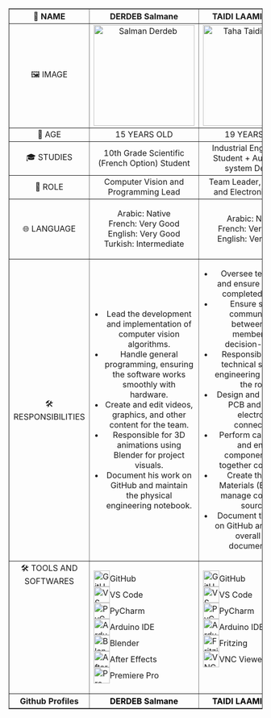 <table border="1" style="width: 100%; border-collapse: collapse;">
    <thead>
        <tr>
            <th style="text-align: center; vertical-align: middle; width: 25%;">👤 NAME</th>
            <th style="text-align: center; vertical-align: middle; width: 25%;">DERDEB Salmane</th>
            <th style="text-align: center; vertical-align: middle; width: 25%;">TAIDI LAAMIRI TAHA</th>
            <th style="text-align: center; vertical-align: middle; width: 25%;">TAIDI LAAMIRI MORTADA</th>
        </tr>
    </thead>
    <tbody>
        <tr>
            <td style="text-align: center; vertical-align: middle;">🖼️ IMAGE</td>
            <td style="text-align: center; vertical-align: middle;"><img src="https://github.com/user-attachments/assets/70c6ed95-7fce-4ee0-840e-6f5b5265e15e" width="200" alt="Salman Derdeb"></td>
            <td style="text-align: center; vertical-align: middle;"><img src="https://github.com/user-attachments/assets/23f7989c-80eb-4c4a-bd4e-48854502ae04" width="200" alt="Taha Taidi Laamiri"></td>
            <td style="text-align: center; vertical-align: middle;"><img src="https://github.com/user-attachments/assets/5c9d1a28-243c-4c6f-8052-82998c2a2ced" width="200" alt="Mortada Taidi Laamiri"></td>
        </tr>
        <tr>
            <td style="text-align: center; vertical-align: middle;">🔢 AGE</td>
            <td style="text-align: center; vertical-align: middle;">15 YEARS OLD</td>
            <td style="text-align: center; vertical-align: middle;">19 YEARS OLD</td>
            <td style="text-align: center; vertical-align: middle;">16 YEARS OLD</td>
        </tr>
        <tr>
            <td style="text-align: center; vertical-align: middle;">🎓 STUDIES</td>
            <td style="text-align: center; vertical-align: middle;">10th Grade Scientific (French Option) Student</td>
            <td style="text-align: center; vertical-align: middle;">Industrial Engineering Student + Automated system Degree</td>
            <td style="text-align: center; vertical-align: middle;">11th Grade Physics and Math (French Option) Student</td>
        </tr>
        <tr>
            <td style="text-align: center; vertical-align: middle;">🎯 ROLE</td>
            <td style="text-align: center; vertical-align: middle;">Computer Vision and Programming Lead</td>
            <td style="text-align: center; vertical-align: middle;">Team Leader, Electrical and Electronics Lead</td>
            <td style="text-align: center; vertical-align: middle;">Fabrication and Conception Lead</td>
        </tr>
        <tr>
            <td style="text-align: center; vertical-align: middle;">🌐 LANGUAGE</td>
            <td style="text-align: center; vertical-align: middle;">
                <ul style="list-style-type: none; padding-left: 0;">
                    <li>Arabic: Native</li>
                    <li>French: Very Good</li>
                    <li>English: Very Good</li>
                    <li>Turkish: Intermediate</li>
                </ul>
            </td>
            <td style="text-align: center; vertical-align: middle;">
                <ul style="list-style-type: none; padding-left: 0;">
                    <li>Arabic: Native</li>
                    <li>French: Very Good</li>
                    <li>English: Very Good</li>
                </ul>
            </td>
            <td style="text-align: center; vertical-align: middle;">
                <ul style="list-style-type: none; padding-left: 0;">
                    <li>Arabic: Native</li>
                    <li>French: Good</li>
                    <li>English: Beginner</li>
                </ul>
            </td>
        </tr>
        <tr>
            <td style="text-align: center; vertical-align: middle;">🛠️ RESPONSIBILITIES</td>
            <td style="text-align: center; vertical-align: middle;">
                <ul style="list-style-type: disc; padding-left: 20px;">
                    <li>Lead the development and implementation of computer vision algorithms.</li>
                    <li>Handle general programming, ensuring the software works smoothly with hardware.</li>
                    <li>Create and edit videos, graphics, and other content for the team.</li>
                    <li>Responsible for 3D animations using Blender for project visuals.</li>
                    <li>Document his work on GitHub and maintain the physical engineering notebook.</li>
                </ul>
            </td>
            <td style="text-align: center; vertical-align: middle;">
                <ul style="list-style-type: disc; padding-left: 20px;">
                    <li>Oversee team tasks and ensure all work is completed on time.</li>
                    <li>Ensure smooth communication between team members and decision-makers.</li>
                    <li>Responsible for the technical study and engineering aspects of the robot.</li>
                    <li>Design and create the PCB and handle electronics connections.</li>
                    <li>Perform calculations and ensure components work together compatibly.</li>
                    <li>Create the Bill of Materials (BOM) and manage component sourcing.</li>
                    <li>Document the project on GitHub and manage overall team documentation.</li>
                </ul>
            </td>
            <td style="text-align: center; vertical-align: middle;">
                <ul style="list-style-type: disc; padding-left: 20px;">
                    <li>Take precise measurements for each part of the robot.</li>
                    <li>Design the robot from scratch and 3D print components.</li>
                    <li>Lead the assembly of the robot and handle all mechanical components.</li>
                    <li>Conduct testing, make improvements, and iterate on new versions of the design.</li>
                    <li>Document his part of the project on GitHub.</li>
                </ul>
            </td>
        </tr>
       <tr>
    <td style="text-align: center; vertical-align: top;">🛠️ TOOLS AND SOFTWARES</td>
    <td style="text-align: left; vertical-align: top;">
        <ul style="list-style-type: none; padding-left: 0;">
            <li style="display: flex; align-items: center;"><img src="https://img.icons8.com/fluency/48/000000/github.png" width="32" alt="GitHub"> GitHub</li>
            <li style="display: flex; align-items: center;"><img src="https://img.icons8.com/color/48/000000/visual-studio-code-2019.png" width="32" alt="VS Code"> VS Code</li>
            <li style="display: flex; align-items: center;"><img src="https://img.icons8.com/color/48/000000/pycharm.png" width="32" alt="PyCharm"> PyCharm</li>
            <li style="display: flex; align-items: center;"><img src="https://img.icons8.com/color/48/000000/arduino.png" width="32" alt="Arduino IDE"> Arduino IDE</li>
            <li style="display: flex; align-items: center;"><img src="https://img.icons8.com/color/48/000000/blender-3d.png" width="32" alt="Blender"> Blender</li>
            <li style="display: flex; align-items: center;"><img src="https://img.icons8.com/color/48/000000/adobe-after-effects.png" width="32" alt="After Effects"> After Effects</li>
            <li style="display: flex; align-items: center;"><img src="https://img.icons8.com/color/48/000000/adobe-premiere-pro.png" width="32" alt="Premiere Pro"> Premiere Pro</li>                    
        </ul>
    </td>
    <td style="text-align: left; vertical-align: top;">
        <ul style="list-style-type: none; padding-left: 0;">
            <li style="display: flex; align-items: center;"><img src="https://img.icons8.com/fluency/48/000000/github.png" width="32" alt="GitHub"> GitHub</li>
            <li style="display: flex; align-items: center;"><img src="https://img.icons8.com/fluency/48/000000/visual-studio-code-2019.png" width="32" alt="VS Code"> VS Code</li>
            <li style="display: flex; align-items: center;"><img src="https://img.icons8.com/color/48/000000/pycharm.png" width="32" alt="PyCharm"> PyCharm</li>
            <li style="display: flex; align-items: center;"><img src="https://img.icons8.com/color/48/000000/arduino.png" width="32" alt="Arduino IDE"> Arduino IDE</li>
            <li style="display: flex; align-items: center;"><img src="https://img.icons8.com/fluency/48/000000/circuit.png" width="32" alt="Fritzing"> Fritzing</li>
            <li style="display: flex; align-items: center;"><img src="https://img.icons8.com/fluency/48/000000/network.png" width="32" alt="VNC Viewer"> VNC Viewer</li>
        </ul>
    </td>
    <td style="text-align: left; vertical-align: top;">
        <ul style="list-style-type: none; padding-left: 0;">
            <li style="display: flex; align-items: center;"><img src="https://img.icons8.com/fluency/48/000000/github.png" width="32" alt="GitHub"> GitHub</li>
            <li style="display: flex; align-items: center;"><img src="https://cdn.jsdelivr.net/gh/devicons/devicon/icons/blender/blender-original.svg" width="32" alt="Blender Logo"> Blender</li>
            <li style="display: flex; align-items: center;"><img src="https://github.com/user-attachments/assets/9622f29f-0532-4cea-8713-8ae77dbe80ec" width="32" alt="Creality Print Logo"> CrealityPrint</li>
            <li style="display: flex; align-items: center;"><img src="https://github.com/user-attachments/assets/899d33c8-cb89-4db9-bf12-0dd8760016fd" width="32" alt="Onshape Logo"> Onshape</li>
        </ul>
    </td>
</tr>
        <tr>
            <th style="text-align: center; vertical-align: middle; width: 25%;">Github Profiles</th>
            <th style="text-align: center; vertical-align: middle; width: 25%;">
                <a href="https://github.com/salmane-derdeb" target="_blank" style="text-decoration: none; color: black;">DERDEB Salmane</a>
            </th>
            <th style="text-align: center; vertical-align: middle; width: 25%;">
                <a href="https://github.com/DexterTaha" target="_blank" style="text-decoration: none; color: black;">TAIDI LAAMIRI TAHA</a>
            </th>
            <th style="text-align: center; vertical-align: middle; width: 25%;">
                <a href="https://github.com/taidimortada" target="_blank" style="text-decoration: none; color: black;">TAIDI LAAMIRI MORTADA</a>
            </th>
        </tr>
